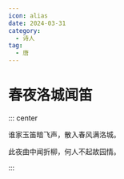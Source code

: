 ```yaml
---
icon: alias
date: 2024-03-31
category:
  - 诗人
tag:
  - 唐
---
```


# 春夜洛城闻笛

<!-- more -->



::: center 

谁家玉笛暗飞声，散入春风满洛城。

此夜曲中闻折柳，何人不起故园情。

:::
